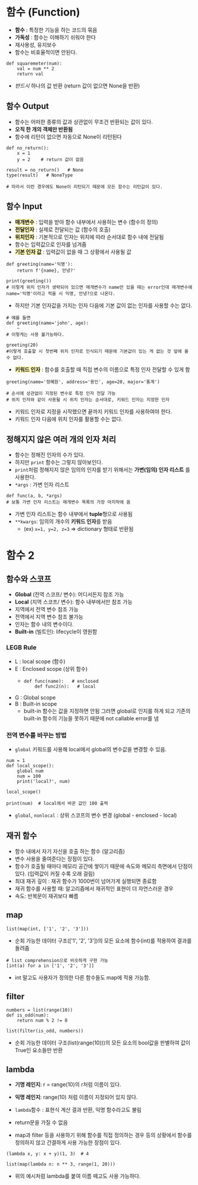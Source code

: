# 함수 (Function)
- **함수** : 특정한 기능을 하는 코드의 묶음
- **가독성** : 함수는 이해하기 쉬워야 한다
- 재사용성, 유지보수
- 함수는 비효율적이면 안된다.

```
def squaremeter(num):
    val = num ** 2
    return val
```
- *반드시* 하나의 값 반환 (return 값이 없으면 None을 반환)

## 함수 Output
- 함수는 어떠한 종류의 값과 상관없이 무조건 반환되는 값이 있다.
- **오직 한 개의 객체만 반환됨**
- 함수에 리턴이 없으면 자동으로 None이 리턴된다
```
def no_return():
    x = 1
    y = 2    # return 값이 없음

result = no_return()   # None
type(result)   # NoneType

# 따라서 이런 경우에도 None이 리턴되기 때문에 모든 함수는 리턴값이 있다.
```

## 함수 Input
- <span style="background-color:#fff5b1">**매개변수**</span> : 입력을 받아 함수 내부에서 사용하는 변수 (함수의 정의)
- <span style="background-color:#fff5b1">**전달인자**</span> : 실제로 전달되는 값 (함수의 호출)
- <span style="background-color:#fff5b1">**위치인자**</span> : 기본적으로 인자는 위치에 따라 순서대로 함수 내에 전달됨
- 함수는 입력값으로 인자를 넘겨줌
- <span style="background-color:#fff5b1">**기본 인자 값**</span> : 입력값이 없을 때 그 상황에서 사용될 값
```
def greeting(name='익명'):
    return f'{name}, 안녕?'

print(greeting()) 
# 이렇게 위치 인자가 생략되어 있으면 매개변수가 name만 있을 때는 error인데 매개변수에 name='익명'이라고 적을 시 익명, 안녕?으로 나온다.
```

- 하지만 기본 인자값을 가지는 인자 다음에 기본 값이 없는 인자를 사용할 수는 없다.
```
# 예를 들면
def greeting(name='john', age):
    ~
# 이렇게는 사용 불가능하다.

greeting(20) 
#이렇게 호출할 시 첫번째 위치 인자로 인식되기 때문에 기본값이 있는 게 없는 것 앞에 올 수 없다.
```
- <span style="background-color:#fff5b1">**키워드 인자**</span> : 함수를 호출할 때 직접 변수의 이름으로 특정 인자 전달할 수 있게 함
```
greeting(name='정혜원', address='용인', age=20, major='통계')

# 순서에 상관없이 지정된 변수로 특정 인자 전달 가능
# 위치 인자와 같이 사용될 시 위치 인자는 순서대로, 키워드 인자는 지정한 인자
```
- 키워드 인자로 지정을 시작했으면 끝까지 키워드 인자를 사용하여야 한다.
- 키워드 인자 다음에 위치 인자를 활용할 수는 없다.


## 정해지지 않은 여러 개의 인자 처리
- 함수는 정해진 인자의 수가 있다.
- 하지만 `print` 함수는 그렇지 않아보인다.
- `print`처럼 정해지지 않은 임의의 인자를 받기 위해서는 **가변(임의) 인자 리스트** 를 사용한다.
- `*args` : 가변 인자 리스트
```
def func(a, b, *args)
# 보통 가변 인자 리스트는 매개변수 목록의 가장 마지막에 옴
```
- 가변 인자 리스트는 함수 내부에서 **tuple**형으로 사용됨
- `**kwargs`: 임의의 개수의 **키워드 인자**를 받음
  - (ex) `x=1, y=2, z=3` => dictionary 형태로 반환됨


# 함수 2
## 함수와 스코프
- **Global** (전역 스코프/ 변수): 어디서든지 참조 가능
- **Local** (지역 스코프/ 변수): 함수 내부에서만 참조 가능
- 지역에서 전역 변수 참조 가능
- 전역에서 지역 변수 참조 불가능
- 인자는 함수 내의 변수이다.
- **Built-in** (빌트인): lifecycle이 영원함

### LEGB Rule
- L : local scope (함수)
- E : Enclosed scope (상위 함수)
  - ```
    def func(name):   # enclosed
        def func2(n):   # local
    ```
- G : Global scope
- B : Built-in scope
  - built-in 함수는 값을 지정하면 안됨 그러면 global로 인지를 하게 되고 기존의 built-in 함수의 기능을 못하기 때문에 not callable error를 냄

### 전역 변수를 바꾸는 방법
- `global` 키워드를 사용해 local에서 global의 변수값을 변경할 수 있음.
```
num = 1
def local_scope():
    global num
    num = 100
    print('local?', num)

local_scope()

print(num)  # local에서 바꾼 값인 100 출력
```
- `global`, `nonlocal` : 상위 스코프의 변수 변경 (global - enclosed - local)

## 재귀 함수
- 함수 내에서 자기 자신을 호출 하는 함수 (알고리즘)
- 변수 사용을 줄여준다는 장점이 있다.
- 함수가 호출될 때마다 메모리 공간에 쌓이기 때문에 속도와 메모리 측면에서 단점이 있다. (입력값이 커질 수록 오래 걸림)
- 최대 재귀 깊이 : 재귀 함수가 1000번이 넘어가게 실행되면 종료함
- 재귀 함수를 사용할 때: 알고리즘에서 재귀적인 표현이 더 자연스러운 경우
- 속도: 반복문이 재귀보다 빠름


## map
```
list(map(int, ['1', '2', '3']))
```
- 순회 가능한 데이터 구조(['1', '2', '3'])의 모든 요소에 함수(int)를 적용하여 결과를 돌려줌
```
# list comprehension으로 비슷하게 구현 가능
[int(a) for a in ['1', '2', '3']]
```
- int 말고도 사용자가 정의한 다른 함수들도 map에 적용 가능함.


## filter
```
numbers = list(range(10))
def is_odd(num):
    return num % 2 != 0

list(filter(is_odd, numbers))
```
- 순회 가능한 데이터 구조(list(range(10)))의 모든 요소의 bool값을 판별하여 값이 True인 요소들만 반환


## lambda
- **기명 레인지**: r = range(10)의 r처럼 이름이 있다.
- **익명 레인지**: range(10) 처럼 이름이 지정되어 있지 않다.

- `lambda`함수 : 표현식 계산 결과 반환, 익명 함수라고도 불림
- return문을 가질 수 없음
- map과 filter 등을 사용하기 위해 함수를 직접 정의하는 경우 등의 상황에서 함수를 정의하지 않고 간결하게 사용 가능한 장점이 있다.
```
(lambda x, y: x + y)(1, 3)  # 4

list(map(lambda n: n ** 3, range(1, 20)))
```
- 위의 예시처럼 lambda를 붙여 이름 떼고도 사용 가능하다.